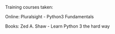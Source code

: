 Training courses taken:

Online:
Pluralsight - Python3 Fundamentals

Books:
Zed A. Shaw - Learn Python 3 the hard way